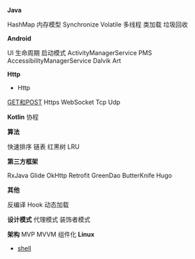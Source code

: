 **Java**

HashMap
内存模型
Synchronize
Volatile
多线程
类加载
垃圾回收

**Android**

UI
生命周期
启动模式
ActivityManagerService
PMS
AccessibilityManagerService
Dalvik
Art

**Http**

- Http

[GET和POST](http/Get&Post.md)
Https
WebSocket
Tcp
Udp

**Kotlin**
协程

**算法**

快速排序
链表
红黑树
LRU

**第三方框架**

RxJava
Glide
OkHttp
Retrofit
GreenDao
ButterKnife
Hugo

**其他**

反编译
Hook
动态加载

**设计模式**
代理模式
装饰者模式

**架构**
MVP
MVVM
组件化
**Linux**

- [shell](linux/shell.md)
